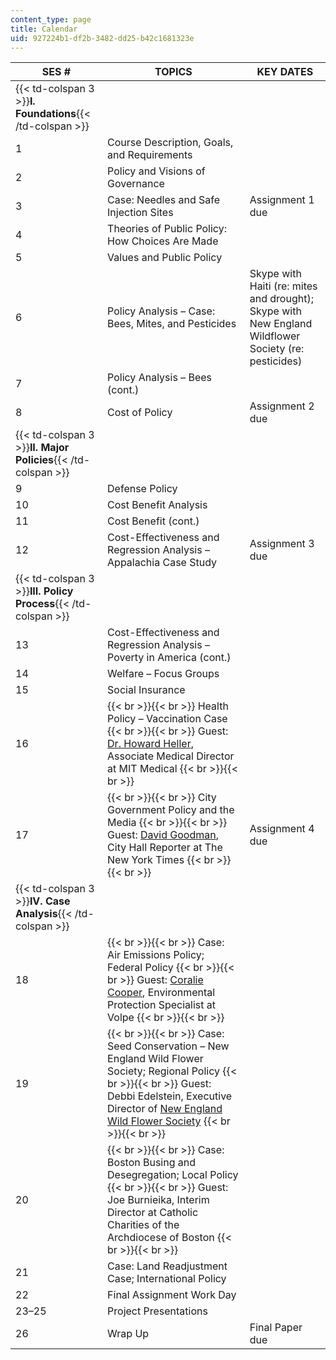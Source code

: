 ```yaml
---
content_type: page
title: Calendar
uid: 927224b1-df2b-3482-dd25-b42c1681323e
---
```


| SES # | TOPICS | KEY DATES |
| --- | --- | --- |
| {{< td-colspan 3 >}}**I. Foundations**{{< /td-colspan >}} |||
| 1 | Course Description, Goals, and Requirements | &nbsp; |
| 2 | Policy and Visions of Governance | &nbsp; |
| 3 | Case: Needles and Safe Injection Sites | Assignment 1 due |
| 4 | Theories of Public Policy: How Choices Are Made | &nbsp; |
| 5 | Values and Public Policy | &nbsp; |
| 6 | Policy Analysis – Case: Bees, Mites, and Pesticides | Skype with Haiti (re: mites and drought); Skype with New England Wildflower Society (re: pesticides) |
| 7 | Policy Analysis – Bees (cont.) | &nbsp; |
| 8 | Cost of Policy | Assignment 2 due |
| {{< td-colspan 3 >}}**II. Major Policies**{{< /td-colspan >}} |||
| 9 | Defense Policy | &nbsp; |
| 10 | Cost Benefit Analysis | &nbsp; |
| 11 | Cost Benefit (cont.) | &nbsp; |
| 12 | Cost-Effectiveness and Regression Analysis – Appalachia Case Study | Assignment 3 due |
| {{< td-colspan 3 >}}**III. Policy Process**{{< /td-colspan >}} |||
| 13 | Cost-Effectiveness and Regression Analysis – Poverty in America (cont.) | &nbsp; |
| 14 | Welfare – Focus Groups | &nbsp; |
| 15 | Social Insurance | &nbsp; |
| 16 |  {{< br >}}{{< br >}} Health Policy – Vaccination Case {{< br >}}{{< br >}} Guest: [Dr. Howard Heller](https://medical.mit.edu/find-a-provider/howard-m-heller), Associate Medical Director at MIT Medical {{< br >}}{{< br >}}  | &nbsp; |
| 17 |  {{< br >}}{{< br >}} City Government Policy and the Media {{< br >}}{{< br >}} Guest: [David Goodman](http://www.nytimes.com/by/j-david-goodman), City Hall Reporter at The New York Times {{< br >}}{{< br >}}  | Assignment 4 due |
| {{< td-colspan 3 >}}**IV. Case Analysis**{{< /td-colspan >}} |||
| 18 |  {{< br >}}{{< br >}} Case: Air Emissions Policy; Federal Policy {{< br >}}{{< br >}} Guest: [Coralie Cooper](https://www.volpe.dot.gov/policy-planning-and-environment/energy-analysis-and-sustainability/staff), Environmental Protection Specialist at Volpe {{< br >}}{{< br >}}  | &nbsp; |
| 19 |  {{< br >}}{{< br >}} Case: Seed Conservation – New England Wild Flower Society; Regional Policy {{< br >}}{{< br >}} Guest: Debbi Edelstein, Executive Director of [New England Wild Flower Society](http://www.newenglandwild.org/about) {{< br >}}{{< br >}}  | &nbsp; |
| 20 |  {{< br >}}{{< br >}} Case: Boston Busing and Desegregation; Local Policy {{< br >}}{{< br >}} Guest: Joe Burnieika, Interim Director at Catholic Charities of the Archdiocese of Boston {{< br >}}{{< br >}}  | &nbsp; |
| 21 | Case: Land Readjustment Case; International Policy | &nbsp; |
| 22 | Final Assignment Work Day | &nbsp; |
| 23–25 | Project Presentations | &nbsp; |
| 26 | Wrap Up | Final Paper due